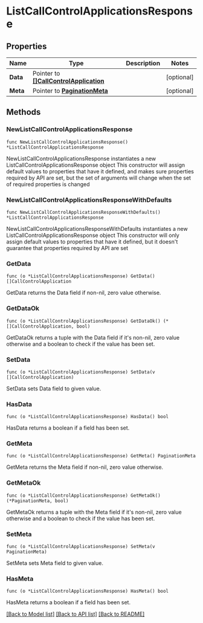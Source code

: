# ListCallControlApplicationsResponse

## Properties

Name | Type | Description | Notes
------------ | ------------- | ------------- | -------------
**Data** | Pointer to [**[]CallControlApplication**](CallControlApplication.md) |  | [optional] 
**Meta** | Pointer to [**PaginationMeta**](PaginationMeta.md) |  | [optional] 

## Methods

### NewListCallControlApplicationsResponse

`func NewListCallControlApplicationsResponse() *ListCallControlApplicationsResponse`

NewListCallControlApplicationsResponse instantiates a new ListCallControlApplicationsResponse object
This constructor will assign default values to properties that have it defined,
and makes sure properties required by API are set, but the set of arguments
will change when the set of required properties is changed

### NewListCallControlApplicationsResponseWithDefaults

`func NewListCallControlApplicationsResponseWithDefaults() *ListCallControlApplicationsResponse`

NewListCallControlApplicationsResponseWithDefaults instantiates a new ListCallControlApplicationsResponse object
This constructor will only assign default values to properties that have it defined,
but it doesn't guarantee that properties required by API are set

### GetData

`func (o *ListCallControlApplicationsResponse) GetData() []CallControlApplication`

GetData returns the Data field if non-nil, zero value otherwise.

### GetDataOk

`func (o *ListCallControlApplicationsResponse) GetDataOk() (*[]CallControlApplication, bool)`

GetDataOk returns a tuple with the Data field if it's non-nil, zero value otherwise
and a boolean to check if the value has been set.

### SetData

`func (o *ListCallControlApplicationsResponse) SetData(v []CallControlApplication)`

SetData sets Data field to given value.

### HasData

`func (o *ListCallControlApplicationsResponse) HasData() bool`

HasData returns a boolean if a field has been set.

### GetMeta

`func (o *ListCallControlApplicationsResponse) GetMeta() PaginationMeta`

GetMeta returns the Meta field if non-nil, zero value otherwise.

### GetMetaOk

`func (o *ListCallControlApplicationsResponse) GetMetaOk() (*PaginationMeta, bool)`

GetMetaOk returns a tuple with the Meta field if it's non-nil, zero value otherwise
and a boolean to check if the value has been set.

### SetMeta

`func (o *ListCallControlApplicationsResponse) SetMeta(v PaginationMeta)`

SetMeta sets Meta field to given value.

### HasMeta

`func (o *ListCallControlApplicationsResponse) HasMeta() bool`

HasMeta returns a boolean if a field has been set.


[[Back to Model list]](../README.md#documentation-for-models) [[Back to API list]](../README.md#documentation-for-api-endpoints) [[Back to README]](../README.md)


